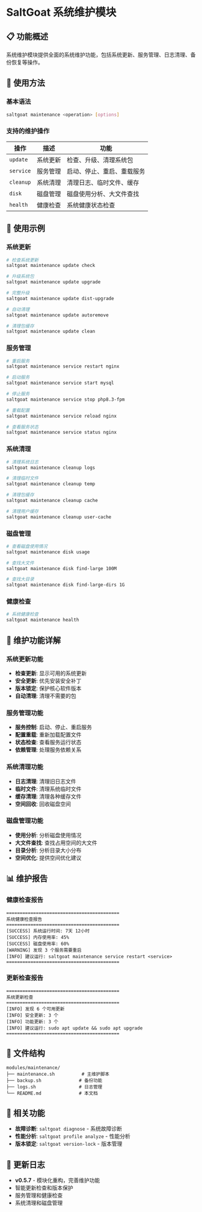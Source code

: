 # SaltGoat 系统维护模块

## 📋 功能概述

系统维护模块提供全面的系统维护功能，包括系统更新、服务管理、日志清理、备份恢复等操作。

## 🚀 使用方法

### 基本语法
```bash
saltgoat maintenance <operation> [options]
```

### 支持的维护操作

| 操作 | 描述 | 功能 |
|------|------|------|
| `update` | 系统更新 | 检查、升级、清理系统包 |
| `service` | 服务管理 | 启动、停止、重启、重载服务 |
| `cleanup` | 系统清理 | 清理日志、临时文件、缓存 |
| `disk` | 磁盘管理 | 磁盘使用分析、大文件查找 |
| `health` | 健康检查 | 系统健康状态检查 |

## 📖 使用示例

### 系统更新
```bash
# 检查系统更新
saltgoat maintenance update check

# 升级系统包
saltgoat maintenance update upgrade

# 完整升级
saltgoat maintenance update dist-upgrade

# 自动清理
saltgoat maintenance update autoremove

# 清理包缓存
saltgoat maintenance update clean
```

### 服务管理
```bash
# 重启服务
saltgoat maintenance service restart nginx

# 启动服务
saltgoat maintenance service start mysql

# 停止服务
saltgoat maintenance service stop php8.3-fpm

# 重载配置
saltgoat maintenance service reload nginx

# 查看服务状态
saltgoat maintenance service status nginx
```

### 系统清理
```bash
# 清理系统日志
saltgoat maintenance cleanup logs

# 清理临时文件
saltgoat maintenance cleanup temp

# 清理包缓存
saltgoat maintenance cleanup cache

# 清理用户缓存
saltgoat maintenance cleanup user-cache
```

### 磁盘管理
```bash
# 查看磁盘使用情况
saltgoat maintenance disk usage

# 查找大文件
saltgoat maintenance disk find-large 100M

# 查找大目录
saltgoat maintenance disk find-large-dirs 1G
```

### 健康检查
```bash
# 系统健康检查
saltgoat maintenance health
```

## 🔧 维护功能详解

### 系统更新功能
- **检查更新**: 显示可用的系统更新
- **安全更新**: 优先安装安全补丁
- **版本锁定**: 保护核心软件版本
- **自动清理**: 清理不需要的包

### 服务管理功能
- **服务控制**: 启动、停止、重启服务
- **配置重载**: 重新加载配置文件
- **状态检查**: 查看服务运行状态
- **依赖管理**: 处理服务依赖关系

### 系统清理功能
- **日志清理**: 清理旧日志文件
- **临时文件**: 清理系统临时文件
- **缓存清理**: 清理各种缓存文件
- **空间回收**: 回收磁盘空间

### 磁盘管理功能
- **使用分析**: 分析磁盘使用情况
- **大文件查找**: 查找占用空间的大文件
- **目录分析**: 分析目录大小分布
- **空间优化**: 提供空间优化建议

## 📊 维护报告

### 健康检查报告
```
==========================================
系统健康检查报告
==========================================
[SUCCESS] 系统运行时间: 7天 12小时
[SUCCESS] 内存使用率: 45%
[SUCCESS] 磁盘使用率: 60%
[WARNING] 发现 3 个服务需要重启
[INFO] 建议运行: saltgoat maintenance service restart <service>
==========================================
```

### 更新检查报告
```
==========================================
系统更新检查
==========================================
[INFO] 发现 6 个可用更新
[INFO] 安全更新: 3 个
[INFO] 功能更新: 3 个
[INFO] 建议运行: sudo apt update && sudo apt upgrade
==========================================
```

## 📁 文件结构

```
modules/maintenance/
├── maintenance.sh          # 主维护脚本
├── backup.sh              # 备份功能
├── logs.sh                # 日志管理
└── README.md              # 本文档
```

## 🔗 相关功能

- **故障诊断**: `saltgoat diagnose` - 系统故障诊断
- **性能分析**: `saltgoat profile analyze` - 性能分析
- **版本锁定**: `saltgoat version-lock` - 版本管理

## 📝 更新日志

- **v0.5.7** - 模块化重构，完善维护功能
- 智能更新检查和版本保护
- 服务管理和健康检查
- 系统清理和磁盘管理
